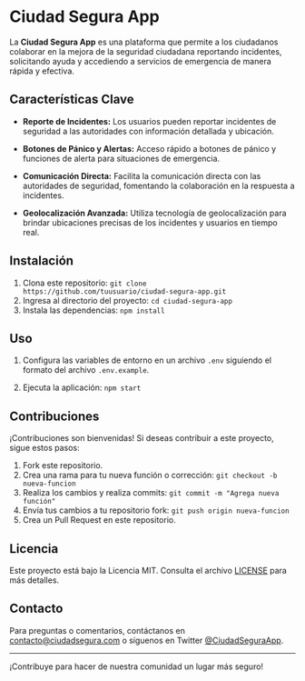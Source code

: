 # Ciudad Segura App

La **Ciudad Segura App** es una plataforma que permite a los ciudadanos colaborar en la mejora de la seguridad ciudadana reportando incidentes, solicitando ayuda y accediendo a servicios de emergencia de manera rápida y efectiva.

## Características Clave

- **Reporte de Incidentes:** Los usuarios pueden reportar incidentes de seguridad a las autoridades con información detallada y ubicación.

- **Botones de Pánico y Alertas:** Acceso rápido a botones de pánico y funciones de alerta para situaciones de emergencia.

- **Comunicación Directa:** Facilita la comunicación directa con las autoridades de seguridad, fomentando la colaboración en la respuesta a incidentes.

- **Geolocalización Avanzada:** Utiliza tecnología de geolocalización para brindar ubicaciones precisas de los incidentes y usuarios en tiempo real.

## Instalación

1. Clona este repositorio: `git clone https://github.com/tuusuario/ciudad-segura-app.git`
2. Ingresa al directorio del proyecto: `cd ciudad-segura-app`
3. Instala las dependencias: `npm install`

## Uso

1. Configura las variables de entorno en un archivo `.env` siguiendo el formato del archivo `.env.example`.

2. Ejecuta la aplicación: `npm start`

## Contribuciones

¡Contribuciones son bienvenidas! Si deseas contribuir a este proyecto, sigue estos pasos:

1. Fork este repositorio.
2. Crea una rama para tu nueva función o corrección: `git checkout -b nueva-funcion`
3. Realiza los cambios y realiza commits: `git commit -m "Agrega nueva función"`
4. Envía tus cambios a tu repositorio fork: `git push origin nueva-funcion`
5. Crea un Pull Request en este repositorio.

## Licencia

Este proyecto está bajo la Licencia MIT. Consulta el archivo [LICENSE](LICENSE) para más detalles.

## Contacto

Para preguntas o comentarios, contáctanos en [contacto@ciudadsegura.com](mailto:contacto@ciudadsegura.com) o síguenos en Twitter [@CiudadSeguraApp](https://twitter.com/CiudadSeguraApp).

---

¡Contribuye para hacer de nuestra comunidad un lugar más seguro!
